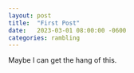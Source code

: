 ```yaml
---
layout: post
title:  "First Post"
date:   2023-03-01 08:00:00 -0600
categories: rambling
---
```

Maybe I can get the hang of this.